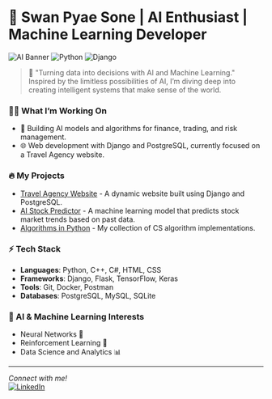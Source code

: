 # 👾 Swan Pyae Sone | AI Enthusiast | Machine Learning Developer

![AI Banner](https://source.unsplash.com/1600x500/?artificial-intelligence,technology)
![Python](https://img.shields.io/badge/Python-3670A0?style=for-the-badge&logo=python&logoColor=ffdd54)
![Django](https://img.shields.io/badge/Django-092E20?style=for-the-badge&logo=django&logoColor=white)



> 🚀 "Turning data into decisions with AI and Machine Learning."  
> Inspired by the limitless possibilities of AI, I’m diving deep into creating intelligent systems that make sense of the world.

### 👨‍💻 What I’m Working On
- 🔬 Building AI models and algorithms for finance, trading, and risk management.
- 🌐 Web development with Django and PostgreSQL, currently focused on a Travel Agency website.

### 🔥 My Projects
- [Travel Agency Website](https://github.com/swanpyaesone26/Travel-Agency-Website) - A dynamic website built using Django and PostgreSQL.
- [AI Stock Predictor](#) - A machine learning model that predicts stock market trends based on past data.
- [Algorithms in Python](https://github.com/swanpyaesone26/Algorithms-of-Box-and-Wisker-Plot) - My collection of CS algorithm implementations.

### ⚡ Tech Stack
- **Languages**: Python, C++, C#, HTML, CSS
- **Frameworks**: Django, Flask, TensorFlow, Keras
- **Tools**: Git, Docker, Postman
- **Databases**: PostgreSQL, MySQL, SQLite

### 🔮 AI & Machine Learning Interests
- Neural Networks 🧠
- Reinforcement Learning 🔄
- Data Science and Analytics 📊

---
_Connect with me!_  
[![LinkedIn](https://img.shields.io/badge/LinkedIn-blue?style=for-the-badge&logo=linkedin)](https://linkedin.com/in/swan-pyae-sone-4875429b)
